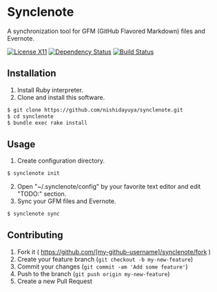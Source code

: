 # Synclenote

A synchronization tool for GFM (GitHub Flavored Markdown) files and Evernote.

[![License X11](https://img.shields.io/badge/license-X11-brightgreen.svg)](https://raw.githubusercontent.com/nishidayuya/synclenote/master/LICENSE.txt)
[![Dependency Status](https://gemnasium.com/nishidayuya/synclenote.svg)](https://gemnasium.com/nishidayuya/synclenote)
[![Build Status](https://travis-ci.org/nishidayuya/synclenote.svg?branch=master)](https://travis-ci.org/nishidayuya/synclenote)

## Installation

1. Install Ruby interpreter.
2. Clone and install this software.
```sh
$ git clone https://github.com/nishidayuya/synclenote.git
$ cd synclenote
$ bundle exec rake install
```

## Usage

1. Create configuration directory.
```sh
$ synclenote init
```
2. Open "~/.synclenote/config" by your favorite text editor and edit "TODO:" section.
3. Sync your GFM files and Evernote.
```sh
$ synclenote sync
```

## Contributing

1. Fork it ( https://github.com/[my-github-username]/synclenote/fork )
2. Create your feature branch (`git checkout -b my-new-feature`)
3. Commit your changes (`git commit -am 'Add some feature'`)
4. Push to the branch (`git push origin my-new-feature`)
5. Create a new Pull Request

